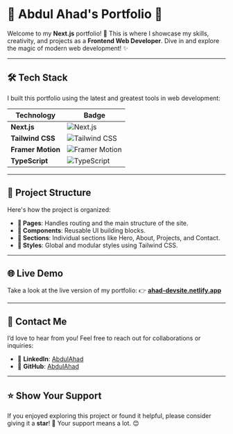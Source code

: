 # 🌟 Abdul Ahad's Portfolio 🚀

Welcome to my **Next.js** portfolio! 🎨 This is where I showcase my skills, creativity, and projects as a **Frontend Web Developer**. Dive in and explore the magic of modern web development! ✨

---

## 🛠️ Tech Stack
I built this portfolio using the latest and greatest tools in web development:

| **Technology**     | **Badge**                                                                                     |
|---------------------|-----------------------------------------------------------------------------------------------|
| **Next.js**         | ![Next.js](https://img.shields.io/badge/-Next.js-black?style=flat-square&logo=next.js)        |
| **Tailwind CSS**    | ![Tailwind CSS](https://img.shields.io/badge/-Tailwind%20CSS-38B2AC?style=flat-square&logo=tailwind-css&logoColor=white) |
| **Framer Motion**   | ![Framer Motion](https://img.shields.io/badge/-Framer%20Motion-9C42D7?style=flat-square&logo=framer&logoColor=white) |
| **TypeScript**      | ![TypeScript](https://img.shields.io/badge/-TypeScript-007ACC?style=flat-square&logo=typescript&logoColor=white) |

---

## 📂 Project Structure
Here's how the project is organized:

- **📄 Pages**: Handles routing and the main structure of the site.
- **🧩 Components**: Reusable UI building blocks.
- **📑 Sections**: Individual sections like Hero, About, Projects, and Contact.
- **🎨 Styles**: Global and modular styles using Tailwind CSS.

---

## 🌐 Live Demo
Take a look at the live version of my portfolio:
👉 [**ahad-devsite.netlify.app**](https://ahad-devsite.netlify.app)

---

## 💌 Contact Me
I’d love to hear from you! Feel free to reach out for collaborations or inquiries:

- 💼 **LinkedIn**: [AbdulAhad](https://www.linkedin.com/in/abdul-ahad-a08263273)
- 🐙 **GitHub**: [AbdulAhad](https://github.com/ahad324)

---

## ⭐ Show Your Support
If you enjoyed exploring this project or found it helpful, please consider giving it a **star**! 🌟 Your support means a lot. 😊

